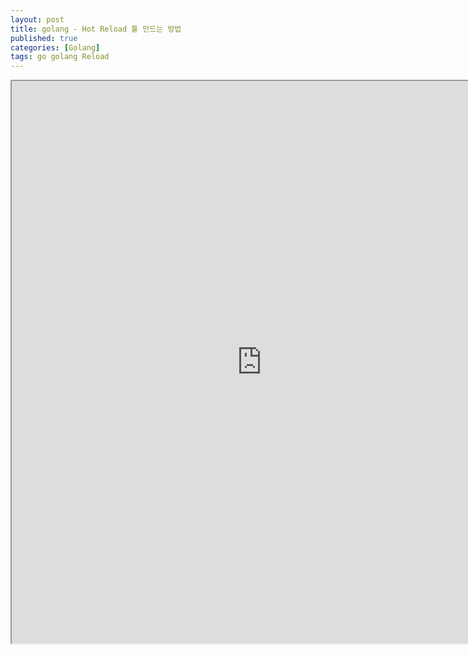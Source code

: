 ```yaml
---
layout: post
title: golang - Hot Reload 툴 만드는 방법
published: true
categories: [Golang]
tags: go golang Reload
---
```

<iframe width="800" height="900" src="https://docs.google.com/document/d/e/2PACX-1vT-Mn_27tCGtFCAFoqrW5vavprp1TnA60V2ZBUv56f3mN-lC99dAO-EobGbr4XZ1NTDlX4RifTCk0RH/pub?embedded=true"></iframe>    
  